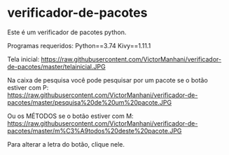 # verificador-de-pacotes

Este é um verificador de pacotes python.

Programas requeridos:
Python==3.74
Kivy==1.11.1

Tela inicial:
  https://raw.githubusercontent.com/VictorManhani/verificador-de-pacotes/master/telainicial.JPG
  
Na caixa de pesquisa você pode pesquisar por um pacote se o botão estiver com P:
  https://raw.githubusercontent.com/VictorManhani/verificador-de-pacotes/master/pesquisa%20de%20um%20pacote.JPG
  
Ou os MÉTODOS se o botão estiver com M:
  https://raw.githubusercontent.com/VictorManhani/verificador-de-pacotes/master/m%C3%A9todos%20deste%20pacote.JPG
  
Para alterar a letra do botão, clique nele.  
 
